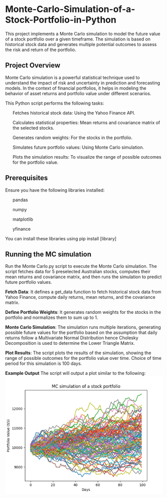# Monte-Carlo-Simulation-of-a-Stock-Portfolio-in-Python

This project implements a Monte Carlo simulation to model the future value of a stock portfolio over a given timeframe. The simulation is based on historical stock data and generates multiple potential outcomes to assess the risk and return of the portfolio.

## Project Overview
Monte Carlo simulation is a powerful statistical technique used to understand the impact of risk and uncertainty in prediction and forecasting models. In the context of financial portfolios, it helps in modeling the behavior of asset returns and portfolio value under different scenarios.

This Python script performs the following tasks:
<ol>Fetches historical stock data: Using the Yahoo Finance API.</ol>
<ol>Calculates statistical properties: Mean returns and covariance matrix of the selected stocks.</ol>
<ol>Generates random weights: For the stocks in the portfolio.</ol>
<ol>Simulates future portfolio values: Using Monte Carlo simulation.</ol>
<ol>Plots the simulation results: To visualize the range of possible outcomes for the portfolio value.</ol>

## Prerequisites
Ensure you have the following libraries installed:
<ul>pandas</ul>
<ul>numpy</ul>
<ul>matplotlib</ul>
<ul>yfinance</ul>
You can install these libraries using pip install [library]

## Running the MC simulation
Run the Monte Carlo.py script to execute the Monte Carlo simulation. The script fetches data for 5 preselected Australian stocks, computes their mean returns and covariance matrix, and then runs the simulation to predict future portfolio values.

**Fetch Data**:
It defines a get_data function to fetch historical stock data from Yahoo Finance, compute daily returns, mean returns, and the covariance matrix.

**Define Portfolio Weights**:
It generates random weights for the stocks in the portfolio and normalizes them to sum up to 1.

**Monte Carlo Simulation**:
The simulation runs multiple iterations, generating possible future values for the portfolio based on the assumption that daily returns follow a Multivariate Normal Distribution hence Cholesky Decomposition is used to determine the Lower Triangle Matrix.

**Plot Results**:
The script plots the results of the simulation, showing the range of possible outcomes for the portfolio value over time. Choice of time period for this simulation is 100 days.

**Example Output**
The script will output a plot similar to the following:
<img src="Figure_1.png" />
